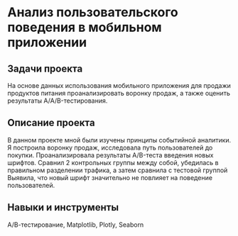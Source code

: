 # Анализ пользовательского поведения в мобильном приложении

## Задачи проекта
На основе данных использования мобильного приложения для продажи продуктов питания 
проанализировать воронку продаж, а также оценить результаты A/A/B-тестирования.

## Описание проекта
В данном проекте мной были изучены принципы событийной аналитики. Я построила
воронку продаж, исследовала путь пользователей до покупки. Проанализировала
результаты A/B-теста введения новых шрифтов. Сравнил 2 контрольных группы между
собой, убедилась в правильном разделении трафика, а затем сравнила с тестовой группой
Выявила, что новый шрифт значительно не повлияет на поведение пользователей.

## Навыки и инструменты 
А/В-тестирование, Matplotlib, Plotly, Seaborn
